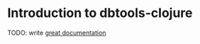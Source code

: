 # Introduction to dbtools-clojure

TODO: write [great documentation](http://jacobian.org/writing/what-to-write/)
